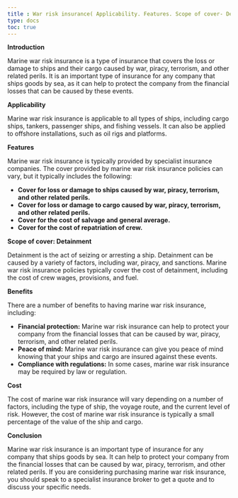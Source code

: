 ```yaml
---
title : War risk insurance( Applicability. Features. Scope of cover- Detainment)
type: docs
toc: true
---
```


**Introduction**

Marine war risk insurance is a type of insurance that covers the loss or damage to ships and their cargo caused by war, piracy, terrorism, and other related perils. It is an important type of insurance for any company that ships goods by sea, as it can help to protect the company from the financial losses that can be caused by these events.

**Applicability**

Marine war risk insurance is applicable to all types of ships, including cargo ships, tankers, passenger ships, and fishing vessels. It can also be applied to offshore installations, such as oil rigs and platforms.

**Features**

Marine war risk insurance is typically provided by specialist insurance companies. The cover provided by marine war risk insurance policies can vary, but it typically includes the following:

* **Cover for loss or damage to ships caused by war, piracy, terrorism, and other related perils.**
* **Cover for loss or damage to cargo caused by war, piracy, terrorism, and other related perils.**
* **Cover for the cost of salvage and general average.**
* **Cover for the cost of repatriation of crew.**

**Scope of cover: Detainment**

Detainment is the act of seizing or arresting a ship. Detainment can be caused by a variety of factors, including war, piracy, and sanctions. Marine war risk insurance policies typically cover the cost of detainment, including the cost of crew wages, provisions, and fuel.

**Benefits**

There are a number of benefits to having marine war risk insurance, including:

* **Financial protection:** Marine war risk insurance can help to protect your company from the financial losses that can be caused by war, piracy, terrorism, and other related perils.
* **Peace of mind:** Marine war risk insurance can give you peace of mind knowing that your ships and cargo are insured against these events.
* **Compliance with regulations:** In some cases, marine war risk insurance may be required by law or regulation.

**Cost**

The cost of marine war risk insurance will vary depending on a number of factors, including the type of ship, the voyage route, and the current level of risk. However, the cost of marine war risk insurance is typically a small percentage of the value of the ship and cargo.

**Conclusion**

Marine war risk insurance is an important type of insurance for any company that ships goods by sea. It can help to protect your company from the financial losses that can be caused by war, piracy, terrorism, and other related perils. If you are considering purchasing marine war risk insurance, you should speak to a specialist insurance broker to get a quote and to discuss your specific needs.


